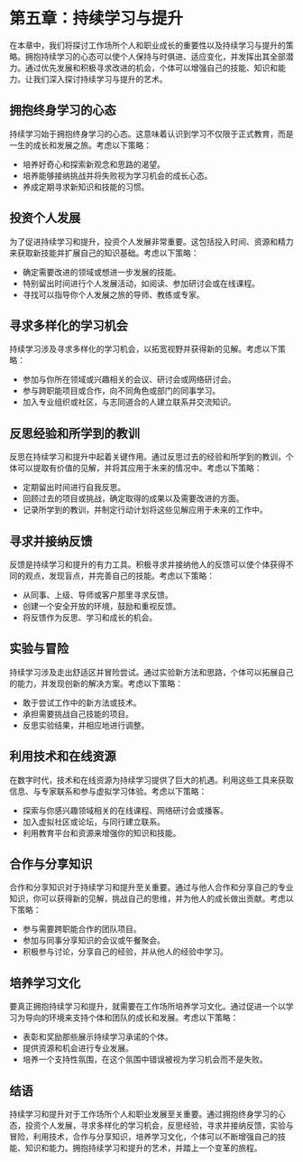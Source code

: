 第五章：持续学习与提升
===========

在本章中，我们将探讨工作场所个人和职业成长的重要性以及持续学习与提升的策略。拥抱持续学习的心态可以使个人保持与时俱进、适应变化，并发挥出其全部潜力。通过优先发展和积极寻求改进的机会，个体可以增强自己的技能、知识和能力。让我们深入探讨持续学习与提升的艺术。

拥抱终身学习的心态
---------

持续学习始于拥抱终身学习的心态。这意味着认识到学习不仅限于正式教育，而是一生的成长和发展之旅。考虑以下策略：

* 培养好奇心和探索新观念和思路的渴望。
* 培养能够接纳挑战并将失败视为学习机会的成长心态。
* 养成定期寻求新知识和技能的习惯。

投资个人发展
------

为了促进持续学习和提升，投资个人发展非常重要。这包括投入时间、资源和精力来获取新技能并扩展自己的知识基础。考虑以下策略：

* 确定需要改进的领域或想进一步发展的技能。
* 特别留出时间进行个人发展活动，如阅读、参加研讨会或在线课程。
* 寻找可以指导你个人发展之旅的导师、教练或专家。

寻求多样化的学习机会
----------

持续学习涉及寻求多样化的学习机会，以拓宽视野并获得新的见解。考虑以下策略：

* 参加与你所在领域或兴趣相关的会议、研讨会或网络研讨会。
* 参与跨职能项目或合作，向不同角色或部门的同事学习。
* 加入专业组织或社区，与志同道合的人建立联系并交流知识。

反思经验和所学到的教训
-----------

反思在持续学习和提升中起着关键作用。通过反思过去的经验和所学到的教训，个体可以提取有价值的见解，并将其应用于未来的情况中。考虑以下策略：

* 定期留出时间进行自我反思。
* 回顾过去的项目或挑战，确定取得的成果以及需要改进的方面。
* 记录所学到的教训，并制定行动计划将这些见解应用于未来的工作中。

寻求并接纳反馈
-------

反馈是持续学习和提升的有力工具。积极寻求并接纳他人的反馈可以使个体获得不同的观点，发现盲点，并完善自己的技能。考虑以下策略：

* 从同事、上级、导师或客户那里寻求反馈。
* 创建一个安全开放的环境，鼓励和重视反馈。
* 将反馈作为反思、学习和成长的机会。

实验与冒险
-----

持续学习涉及走出舒适区并冒险尝试。通过实验新方法和思路，个体可以拓展自己的能力，并发现创新的解决方案。考虑以下策略：

* 敢于尝试工作中的新方法或技术。
* 承担需要挑战自己技能的项目。
* 反思实验结果，并相应地进行调整。

利用技术和在线资源
---------

在数字时代，技术和在线资源为持续学习提供了巨大的机遇。利用这些工具来获取信息、与专家联系和参与虚拟学习体验。考虑以下策略：

* 探索与你感兴趣领域相关的在线课程、网络研讨会或播客。
* 加入虚拟社区或论坛，与同行建立联系。
* 利用教育平台和资源来增强你的知识和技能。

合作与分享知识
-------

合作和分享知识对于持续学习和提升至关重要。通过与他人合作和分享自己的专业知识，你可以获得新的见解，挑战自己的思维，并为他人的成长做出贡献。考虑以下策略：

* 参与需要跨职能合作的团队项目。
* 参加与同事分享知识的会议或午餐聚会。
* 积极参与讨论，分享自己的经验，并从他人的经验中学习。

培养学习文化
------

要真正拥抱持续学习和提升，就需要在工作场所培养学习文化。通过促进一个以学习为导向的环境来支持个体和团队的成长和发展。考虑以下策略：

* 表彰和奖励那些展示持续学习承诺的个体。
* 提供资源和机会进行专业发展。
* 培养一个支持性氛围，在这个氛围中错误被视为学习机会而不是失败。

结语
---

持续学习和提升对于工作场所个人和职业发展至关重要。通过拥抱终身学习的心态，投资个人发展，寻求多样化的学习机会，反思经验，寻求并接纳反馈，实验与冒险，利用技术，合作与分享知识，培养学习文化，个体可以不断增强自己的技能、知识和能力。拥抱持续学习和提升的艺术，并踏上一个变革的旅程。
